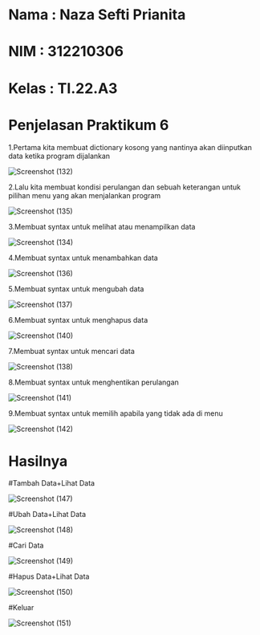 # Nama : Naza Sefti Prianita

# NIM : 312210306

# Kelas : TI.22.A3

# Penjelasan Praktikum 6

1.Pertama kita membuat dictionary kosong yang nantinya akan diinputkan data ketika program dijalankan

![Screenshot (132)](https://user-images.githubusercontent.com/115772516/204142684-8fef5c49-ea29-4638-8b72-4a11658bd6e5.png)

2.Lalu kita membuat kondisi perulangan dan sebuah keterangan untuk pilihan menu yang akan menjalankan program

![Screenshot (135)](https://user-images.githubusercontent.com/115772516/204142790-4b219c79-b79e-4791-bfa0-e3228ba92f90.png)

3.Membuat syntax untuk melihat atau menampilkan data

![Screenshot (134)](https://user-images.githubusercontent.com/115772516/204142892-c4139512-a755-490d-a3ad-949d3fd6419c.png)

4.Membuat syntax untuk menambahkan data

![Screenshot (136)](https://user-images.githubusercontent.com/115772516/204143008-16498c70-41c9-4e8e-97c7-46f4d50398a1.png)

5.Membuat syntax untuk mengubah data

![Screenshot (137)](https://user-images.githubusercontent.com/115772516/204143093-82aeeb57-a8f6-470b-99ae-7cfd796d4e57.png)

6.Membuat syntax untuk menghapus data

![Screenshot (140)](https://user-images.githubusercontent.com/115772516/204143243-e661c380-1592-4fb5-a767-b5ec212eadc2.png)

7.Membuat syntax untuk mencari data

![Screenshot (138)](https://user-images.githubusercontent.com/115772516/204143324-fa4830a8-2124-4b78-9d01-eb89d7b333df.png)

8.Membuat syntax untuk menghentikan perulangan

![Screenshot (141)](https://user-images.githubusercontent.com/115772516/204143433-d2ada573-f149-4418-b573-199a858cdb96.png)

9.Membuat syntax untuk memilih apabila yang tidak ada di menu

![Screenshot (142)](https://user-images.githubusercontent.com/115772516/204143511-11f77af4-c0ef-4443-9058-4babe704f5f5.png)

# Hasilnya

#Tambah Data+Lihat Data

![Screenshot (147)](https://user-images.githubusercontent.com/115772516/204144238-59843f9b-f76b-4c92-9d35-ce8c97916f83.png)

#Ubah Data+Lihat Data

![Screenshot (148)](https://user-images.githubusercontent.com/115772516/204144289-fab5ef94-be12-4fbb-a600-f684ee698740.png)

#Cari Data

![Screenshot (149)](https://user-images.githubusercontent.com/115772516/204144341-e267bbff-1225-4cd6-8e87-1385e5027e13.png)

#Hapus Data+Lihat Data

![Screenshot (150)](https://user-images.githubusercontent.com/115772516/204144388-9be13507-0530-4c05-99e5-b2b6bb7bfce4.png)

#Keluar

![Screenshot (151)](https://user-images.githubusercontent.com/115772516/204144431-505ee2ba-b803-4d4b-9fc7-496799dbf9a4.png)
